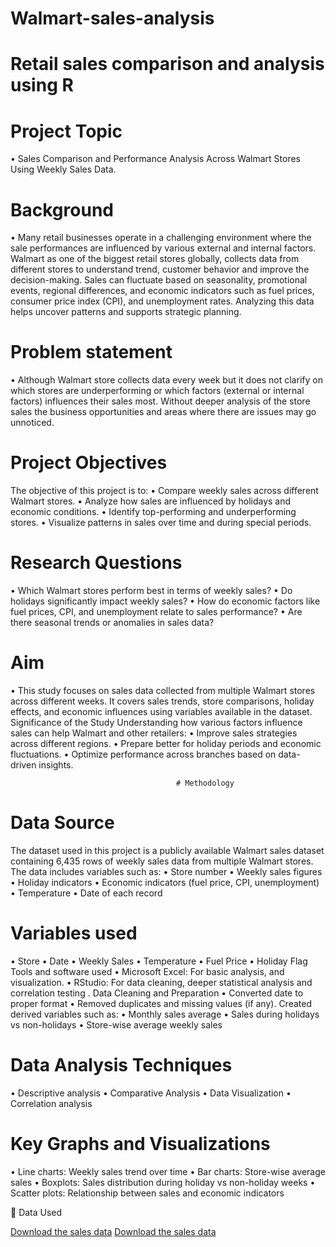 # Walmart-sales-analysis
# Retail sales comparison and analysis using R
# Project Topic
•	Sales Comparison and Performance Analysis Across Walmart Stores Using Weekly Sales Data.

# Background 
•	Many retail businesses operate in a challenging environment where the sale performances are influenced by various external and internal factors. Walmart as one of the biggest retail stores globally, collects data from different stores to understand trend, customer behavior and improve the decision-making. Sales can fluctuate based on seasonality, promotional events, regional differences, and economic indicators such as fuel prices, consumer price index (CPI), and unemployment rates. Analyzing this data helps uncover patterns and supports strategic planning.

# Problem statement 
•	Although Walmart store collects data every week but it does not clarify on which stores are underperforming or which factors (external or internal factors) influences their sales most. Without deeper analysis of the store sales the business opportunities and areas where there are issues may go unnoticed.

# Project Objectives
The objective of this project is to:
•	Compare weekly sales across different Walmart stores.
•	Analyze how sales are influenced by holidays and economic conditions.
•	Identify top-performing and underperforming stores.
•	Visualize patterns in sales over time and during special periods.
# Research Questions
•	Which Walmart stores perform best in terms of weekly sales?
•	Do holidays significantly impact weekly sales?
•	How do economic factors like fuel prices, CPI, and unemployment relate to sales performance?
•	Are there seasonal trends or anomalies in sales data?
# Aim 
•	This study focuses on sales data collected from multiple Walmart stores across different weeks. It covers sales trends, store comparisons, holiday effects, and economic influences using variables available in the dataset.
Significance of the Study
Understanding how various factors influence sales can help Walmart and other retailers:
•	Improve sales strategies across different regions.
•	Prepare better for holiday periods and economic fluctuations.
•	Optimize performance across branches based on data-driven insights.

                                         # Methodology

# Data Source
The dataset used in this project is a publicly available Walmart sales dataset containing 6,435 rows of weekly sales data from multiple Walmart stores. The data includes variables such as: 
•	Store number
•	Weekly sales figures
•	Holiday indicators
•	Economic indicators (fuel price, CPI, unemployment)
•	Temperature
•	Date of each record

# Variables used
•	Store
•	Date
•	Weekly Sales
•	Temperature
•	Fuel Price
•	Holiday Flag
Tools and software used
•	Microsoft Excel: For basic analysis, and visualization.
•	RStudio: For data cleaning, deeper statistical analysis and correlation testing .
Data Cleaning and Preparation
•	Converted date to proper format
•	Removed duplicates and missing values (if any). Created derived variables such as:
•	Monthly sales average
•	Sales during holidays vs non-holidays
•	Store-wise average weekly sales

# Data Analysis Techniques
•	Descriptive analysis
•	Comparative Analysis
•	Data Visualization
•	Correlation analysis

# Key Graphs and Visualizations
•	Line charts: Weekly sales trend over time
•	Bar charts: Store-wise average sales
•	Boxplots: Sales distribution during holiday vs non-holiday weeks
•	Scatter plots: Relationship between sales and economic indicators

📂 Data Used

[Download the sales data](data/walmart_sales.csv)
[Download the sales data](data/sales_data.csv)
